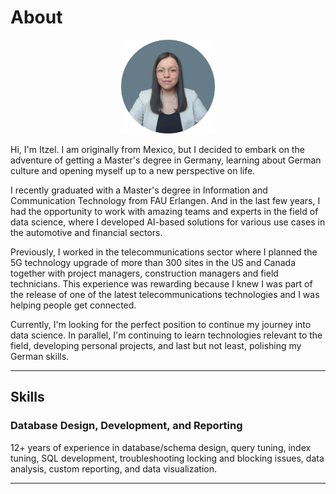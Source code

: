 # About

<div style="text-align: center;">
  <img src="pictures/profile-pic.png" alt="Profile Image" style="width:150px; height:150px;"/> 
</div>


Hi, I'm Itzel. I am originally from Mexico, but I decided to embark on the adventure of getting a Master's degree in Germany, learning about German culture and opening myself up to a new perspective on life.

I recently graduated with a Master's degree in Information and Communication Technology from FAU Erlangen. And in the last few years, I had the opportunity to work with amazing teams and experts in the field of data science, where I developed AI-based solutions for various use cases in the automotive and financial sectors.

Previously, I worked in the telecommunications sector where I planned the 5G technology upgrade of more than 300 sites in the US and Canada together with project managers, construction managers and field technicians. This experience was rewarding because I knew I was part of the release of one of the latest telecommunications technologies and I was helping people get connected.

Currently, I'm looking for the perfect position to continue my journey into data science. In parallel, I'm continuing to learn technologies relevant to the field, developing personal projects, and last but not least, polishing my German skills.

---

## Skills

### Database Design, Development, and Reporting

12+ years of experience in database/schema design, query tuning, index tuning, SQL development, troubleshooting locking and blocking issues, data analysis, custom reporting, and data visualization.

---
